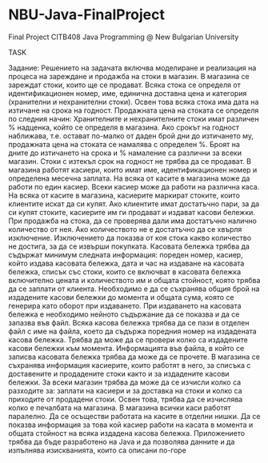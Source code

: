 # NBU-Java-FinalProject
Final Project CITB408  Java Programming @ New Bulgarian University 


TASK

Задание: Решението на задачата включва моделиране и реализация на процеса на зареждане 
и продажба на стоки в магазин.
В магазина се зареждат стоки, които ще се продават. Всяка стока се определя от 
идентификационен номер, име, единична доставна цена и категория (хранителни и 
нехранителни стоки). Освен това всяка стока има дата на изтичане на срока на годност. 
Продажната цена на стоката се определя по следния начин:
Хранителните и нехранителните стоки имат различен % надценка, който се определя в 
магазина. Ако срокът на годност наближава, т.е. остават по-малко от даден брой дни до 
изтичането му, продажната цена на стоката се намалява с определен %. Броят на дните до 
изтичането на срока и % намаление са различни за всеки магазин. Стоки с изтекъл срок на 
годност не трябва да се продават.
В магазина работят касиери, които имат име, идентификационен номер и определена месечна 
заплата. На всяка от касите в магазина може да работи по един касиер. Всеки касиер може да 
работи на различна каса. На всяка от касите в магазина, касиерите маркират стоките, които 
клиентите искат да си купят. Ако клиентите имат достатъчно пари, за да си купят стоките, 
касиерите им ги продават и издават касови бележки.
При продажба на стока, да се проверява дали има достатъчно налично количество от нея. Ако 
количеството не е достатъчно да се хвърля изключение. Изключението да показва от коя стока 
какво количество не достига, за да се извърши покупката.
Касовата бележка трябва да съдържат минимум следната информация: пореден номер, 
касиер, който издава касовата бележка, дата и час на издаване на касовата бележка, списък със 
стоки, които се включват в касовата бележка включително цената и количеството им и общата 
стойност, която трябва да се заплати от клиента.
Необходимо е да се съхранява общия брой на издадените касови бележки до момента и 
общата сума, която се генерира като оборот при издаването. При издаването на касовата 
бележка е необходимо нейното съдържание да се показва и да се запазва във файл. Всяка 
касова бележка трябва да се пази в отделен файл с име на файла, което да съдържа поредния 
номер на издадената касова бележка. Трябва да може да се провери колко са издадените 
касови бележки към момента. Информацията във файла, в който се записва касовата бележка 
трябва да може да се прочете.
В магазина се съхранява информация касиерите, които работят в него, за списъка с доставените
и продадените стоки както и за издадените касови бележки. За всеки магазин трябва да може 
да се изчисли колко са разходите за: заплати на касиери и за доставка на стоки и колко са 
приходите от продадени стоки. Освен това, трябва да се изчислява колко е печалбата на 
магазина.
В магазина всички каси работят паралелно. Да се осъществи работата на касите в отделни 
нишки. Да се показва информация за това кой касиер работи на касата в момента и общата 
стойност на всяка издадена касова бележка.
Приложението трябва да бъде разработено на Java и да позволява данните и да изпълнява 
изискванията, които са описани по-горе

